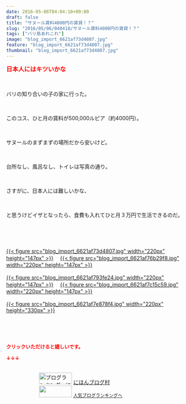 ```yaml
---
date: 2016-05-06T04:04:18+09:00
draft: false
title: "サヌール賃料4000円の賃貸！？"
slug: "2016/05/06/040418/サヌール賃料4000円の賃貸！？"
tags: ["バリ島あれこれ"]
image: "blog_import_6621af73d4807.jpg"
feature: "blog_import_6621af73d4807.jpg"
thumbnail: "blog_import_6621af73d4807.jpg"
---
```

<p><font color="#ff0000" size="3"><strong>日本人にはキツいかな</strong></font></p><br/><p>バリの知り合いの子の家に行った。</p><br/><p>このコス、ひと月の賃料が500,000ルピア（約4000円）。</p><br/><p>サヌールのまずまずの場所だから安いけど。</p><br/><p>台所なし、風呂なし、トイレは写真の通り。</p><br/><p>さすがに、日本人には難しいかな、</p><br/><p>と思うけどイザとなったら、食費も入れてひと月３万円で生活できるのだ。</p><br/><br/><p><br/><a href="blog_import_6621af7523ed7.jpg">{{< figure src="blog_import_6621af73d4807.jpg" width="220px" height="147px" >}}</a> 　<a href="blog_import_6621af77e4bfa.jpg">{{< figure src="blog_import_6621af76b29f8.jpg" width="220px" height="147px" >}}</a> <br/><br/><a href="blog_import_6621af7a7077f.jpg">{{< figure src="blog_import_6621af793fe24.jpg" width="220px" height="147px" >}}</a> 　<a href="blog_import_6621af7d4ad3f.jpg">{{< figure src="blog_import_6621af7c15c59.jpg" width="220px" height="147px" >}}</a> <br/><br/><a href="blog_import_6621af7fbeeb9.jpg">{{< figure src="blog_import_6621af7e878f4.jpg" width="220px" height="330px" >}}</a> </p><br/><br/><br/><p><font color="#ff0000" size="2"><strong>クリックいただけると嬉しいです。<br/></strong></font></p><p><font color="#ff0000" size="2"><strong>↓↓↓</strong></font></p><p><br/><a href="ranking.html" target="_blank"><img border="0" alt="ブログランキング・にほんブログ村へ" src="data:image/svg+xml;charset=utf-8,%3Csvg%20xmlns%3D%22http%3A%2F%2Fwww.w3.org%2F2000%2Fsvg%22%20title%3D%22Placeholder%20for%20Images%22%20role%3D%22presentation%22%20viewBox%3D%220%200%2088%2031%22%20%2F%3E" width="88" height="31" data-src="https://img-proxy.blog-video.jp/images?url=http%3A%2F%2Fwww.blogmura.com%2Fimg%2Fwww88_31.gif" style="aspect-ratio: auto 88 / 31;"/><noscript><img border="0" alt="ブログランキング・にほんブログ村へ" src="https://img-proxy.blog-video.jp/images?url=http%3A%2F%2Fwww.blogmura.com%2Fimg%2Fwww88_31.gif" width="88" height="31"></noscript></a> <a href="ranking.html" target="_blank">にほんブログ村</a> <br/><a title="人気ブログランキングへ" href="link.php?1804582"><img border="0" src="data:image/svg+xml;charset=utf-8,%3Csvg%20xmlns%3D%22http%3A%2F%2Fwww.w3.org%2F2000%2Fsvg%22%20title%3D%22Placeholder%20for%20Images%22%20role%3D%22presentation%22%20viewBox%3D%220%200%2088%2031%22%20%2F%3E" width="88" height="31" data-src="https://blog.with2.net/img/banner/banner_22.gif" style="aspect-ratio: auto 88 / 31;"/><noscript><img border="0" src="https://blog.with2.net/img/banner/banner_22.gif" width="88" height="31"></noscript></a> <a style="FONT-SIZE: 12px" href="link.php?1804582">人気ブログランキングへ</a> </p>

